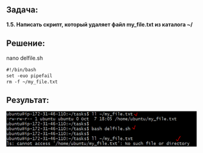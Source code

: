 ## Задача:

**1.5. Написать скрипт, который удаляет файл my_file.txt из каталога ~/**

## Решение:

nano delfile.sh

```
#!/bin/bash
set -euo pipefail
rm -f ~/my_file.txt
```

## Результат:

![image](img/result.png)


